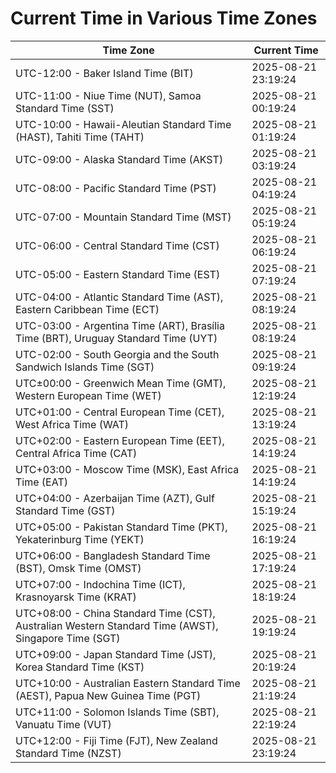 # Current Time in Various Time Zones

| Time Zone | Current Time |
|-----------|--------------|
| UTC-12:00 - Baker Island Time (BIT) | 2025-08-21 23:19:24 |
| UTC-11:00 - Niue Time (NUT), Samoa Standard Time (SST) | 2025-08-21 00:19:24 |
| UTC-10:00 - Hawaii-Aleutian Standard Time (HAST), Tahiti Time (TAHT) | 2025-08-21 01:19:24 |
| UTC-09:00 - Alaska Standard Time (AKST) | 2025-08-21 03:19:24 |
| UTC-08:00 - Pacific Standard Time (PST) | 2025-08-21 04:19:24 |
| UTC-07:00 - Mountain Standard Time (MST) | 2025-08-21 05:19:24 |
| UTC-06:00 - Central Standard Time (CST) | 2025-08-21 06:19:24 |
| UTC-05:00 - Eastern Standard Time (EST) | 2025-08-21 07:19:24 |
| UTC-04:00 - Atlantic Standard Time (AST), Eastern Caribbean Time (ECT) | 2025-08-21 08:19:24 |
| UTC-03:00 - Argentina Time (ART), Brasília Time (BRT), Uruguay Standard Time (UYT) | 2025-08-21 08:19:24 |
| UTC-02:00 - South Georgia and the South Sandwich Islands Time (SGT) | 2025-08-21 09:19:24 |
| UTC±00:00 - Greenwich Mean Time (GMT), Western European Time (WET) | 2025-08-21 12:19:24 |
| UTC+01:00 - Central European Time (CET), West Africa Time (WAT) | 2025-08-21 13:19:24 |
| UTC+02:00 - Eastern European Time (EET), Central Africa Time (CAT) | 2025-08-21 14:19:24 |
| UTC+03:00 - Moscow Time (MSK), East Africa Time (EAT) | 2025-08-21 14:19:24 |
| UTC+04:00 - Azerbaijan Time (AZT), Gulf Standard Time (GST) | 2025-08-21 15:19:24 |
| UTC+05:00 - Pakistan Standard Time (PKT), Yekaterinburg Time (YEKT) | 2025-08-21 16:19:24 |
| UTC+06:00 - Bangladesh Standard Time (BST), Omsk Time (OMST) | 2025-08-21 17:19:24 |
| UTC+07:00 - Indochina Time (ICT), Krasnoyarsk Time (KRAT) | 2025-08-21 18:19:24 |
| UTC+08:00 - China Standard Time (CST), Australian Western Standard Time (AWST), Singapore Time (SGT) | 2025-08-21 19:19:24 |
| UTC+09:00 - Japan Standard Time (JST), Korea Standard Time (KST) | 2025-08-21 20:19:24 |
| UTC+10:00 - Australian Eastern Standard Time (AEST), Papua New Guinea Time (PGT) | 2025-08-21 21:19:24 |
| UTC+11:00 - Solomon Islands Time (SBT), Vanuatu Time (VUT) | 2025-08-21 22:19:24 |
| UTC+12:00 - Fiji Time (FJT), New Zealand Standard Time (NZST) | 2025-08-21 23:19:24 |
